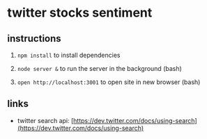 twitter stocks sentiment
=====


instructions
------

1. `npm install` to install dependencies

1. `node server &` to run the server in the background (bash)

1. `open http://localhost:3001` to open site in new browser (bash)


links
----

* twitter search api: [https://dev.twitter.com/docs/using-search](https://dev.twitter.com/docs/using-search)